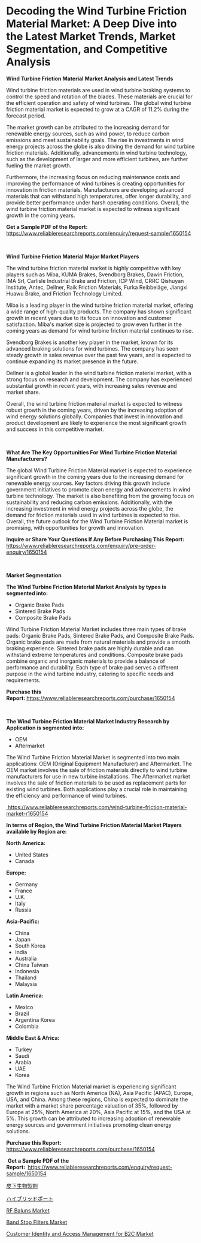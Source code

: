 <p><h1>Decoding the Wind Turbine Friction Material Market: A Deep Dive into the Latest Market Trends, Market Segmentation, and Competitive Analysis</h1></p><p><strong>Wind Turbine Friction Material Market Analysis and Latest Trends</strong></p>
<p><p>Wind turbine friction materials are used in wind turbine braking systems to control the speed and rotation of the blades. These materials are crucial for the efficient operation and safety of wind turbines. The global wind turbine friction material market is expected to grow at a CAGR of 11.2% during the forecast period.</p><p>The market growth can be attributed to the increasing demand for renewable energy sources, such as wind power, to reduce carbon emissions and meet sustainability goals. The rise in investments in wind energy projects across the globe is also driving the demand for wind turbine friction materials. Additionally, advancements in wind turbine technology, such as the development of larger and more efficient turbines, are further fueling the market growth.</p><p>Furthermore, the increasing focus on reducing maintenance costs and improving the performance of wind turbines is creating opportunities for innovation in friction materials. Manufacturers are developing advanced materials that can withstand high temperatures, offer longer durability, and provide better performance under harsh operating conditions. Overall, the wind turbine friction material market is expected to witness significant growth in the coming years.</p></p>
<p><strong>Get a Sample PDF of the Report:&nbsp;</strong> <a href="https://www.reliableresearchreports.com/enquiry/request-sample/1650154">https://www.reliableresearchreports.com/enquiry/request-sample/1650154</a></p>
<p>&nbsp;</p>
<p><strong>Wind Turbine Friction Material Major Market Players</strong></p>
<p><p>The wind turbine friction material market is highly competitive with key players such as Miba, KUMA Brakes, Svendborg Brakes, Dawin Friction, IMA Srl, Carlisle Industrial Brake and Friction, ICP Wind, CRRC Qishuyan Institute, Antec, Dellner, Raik Friction Materials, Furka Reibbeläge, Jiangxi Huawu Brake, and Friction Technology Limited.</p><p>Miba is a leading player in the wind turbine friction material market, offering a wide range of high-quality products. The company has shown significant growth in recent years due to its focus on innovation and customer satisfaction. Miba's market size is projected to grow even further in the coming years as demand for wind turbine friction material continues to rise.</p><p>Svendborg Brakes is another key player in the market, known for its advanced braking solutions for wind turbines. The company has seen steady growth in sales revenue over the past few years, and is expected to continue expanding its market presence in the future.</p><p>Dellner is a global leader in the wind turbine friction material market, with a strong focus on research and development. The company has experienced substantial growth in recent years, with increasing sales revenue and market share.</p><p>Overall, the wind turbine friction material market is expected to witness robust growth in the coming years, driven by the increasing adoption of wind energy solutions globally. Companies that invest in innovation and product development are likely to experience the most significant growth and success in this competitive market.</p></p>
<p>&nbsp;</p>
<p><strong>What Are The Key Opportunities For Wind Turbine Friction Material Manufacturers?</strong></p>
<p><p>The global Wind Turbine Friction Material market is expected to experience significant growth in the coming years due to the increasing demand for renewable energy sources. Key factors driving this growth include government initiatives to promote clean energy and advancements in wind turbine technology. The market is also benefiting from the growing focus on sustainability and reducing carbon emissions. Additionally, with the increasing investment in wind energy projects across the globe, the demand for friction materials used in wind turbines is expected to rise. Overall, the future outlook for the Wind Turbine Friction Material market is promising, with opportunities for growth and innovation.</p></p>
<p><strong>Inquire or Share Your Questions If Any Before Purchasing This Report:</strong> <a href="https://www.reliableresearchreports.com/enquiry/pre-order-enquiry/1650154">https://www.reliableresearchreports.com/enquiry/pre-order-enquiry/1650154</a></p>
<p>&nbsp;</p>
<p><strong>Market Segmentation</strong></p>
<p><strong>The Wind Turbine Friction Material Market Analysis by types is segmented into:</strong></p>
<p><ul><li>Organic Brake Pads</li><li>Sintered Brake Pads</li><li>Composite Brake Pads</li></ul></p>
<p><p>Wind Turbine Friction Material Market includes three main types of brake pads: Organic Brake Pads, Sintered Brake Pads, and Composite Brake Pads. Organic brake pads are made from natural materials and provide a smooth braking experience. Sintered brake pads are highly durable and can withstand extreme temperatures and conditions. Composite brake pads combine organic and inorganic materials to provide a balance of performance and durability. Each type of brake pad serves a different purpose in the wind turbine industry, catering to specific needs and requirements.</p></p>
<p><strong>Purchase this Report:&nbsp;</strong><a href="https://www.reliableresearchreports.com/purchase/1650154">https://www.reliableresearchreports.com/purchase/1650154</a></p>
<p>&nbsp;</p>
<p><strong>The Wind Turbine Friction Material Market Industry Research by Application is segmented into:</strong></p>
<p><ul><li>OEM</li><li>Aftermarket</li></ul></p>
<p><p>The Wind Turbine Friction Material Market is segmented into two main applications: OEM (Original Equipment Manufacturer) and Aftermarket. The OEM market involves the sale of friction materials directly to wind turbine manufacturers for use in new turbine installations. The Aftermarket market involves the sale of friction materials to be used as replacement parts for existing wind turbines. Both applications play a crucial role in maintaining the efficiency and performance of wind turbines.</p></p>
<p><a href="https://www.reliableresearchreports.com/wind-turbine-friction-material-market-r1650154">&nbsp;https://www.reliableresearchreports.com/wind-turbine-friction-material-market-r1650154</a></p>
<p><strong>In terms of Region, the Wind Turbine Friction Material Market Players available by Region are:</strong></p>
<p>
    <p> <strong> North America: </strong>
        <ul>
            <li>United States</li>
            <li>Canada</li>
        </ul>
        </p> 
    <p> <strong> Europe: </strong>
        <ul>
            <li>Germany</li>
            <li>France</li>
            <li>U.K.</li>
            <li>Italy</li>
            <li>Russia</li>
        </ul>
        </p> 
    <p> <strong> Asia-Pacific: </strong>
        <ul>
            <li>China</li>
            <li>Japan</li>
            <li>South Korea</li>
            <li>India</li>
            <li>Australia</li>
            <li>China Taiwan</li>
            <li>Indonesia</li>
            <li>Thailand</li>
            <li>Malaysia</li>
        </ul>
        </p> 
    <p> <strong> Latin America: </strong>
        <ul>
            <li>Mexico</li>
            <li>Brazil</li>
            <li>Argentina Korea</li>
            <li>Colombia</li>
        </ul>
        </p> 
    <p> <strong> Middle East & Africa: </strong>
        <ul>
            <li>Turkey</li>
            <li>Saudi</li>
            <li>Arabia</li>
            <li>UAE</li>
            <li>Korea</li>
        </ul>
    </p>
    </p>
<p><p>The Wind Turbine Friction Material market is experiencing significant growth in regions such as North America (NA), Asia Pacific (APAC), Europe, USA, and China. Among these regions, China is expected to dominate the market with a market share percentage valuation of 35%, followed by Europe at 25%, North America at 20%, Asia Pacific at 15%, and the USA at 5%. This growth can be attributed to increasing adoption of renewable energy sources and government initiatives promoting clean energy solutions.</p></p>
<p><strong>Purchase this Report: </strong><a href="https://www.reliableresearchreports.com/purchase/1650154">https://www.reliableresearchreports.com/purchase/1650154</a></p>
<p>&nbsp;<strong>Get a Sample PDF of the Report:&nbsp;&nbsp;</strong><a href="https://www.reliableresearchreports.com/enquiry/request-sample/1650154">https://www.reliableresearchreports.com/enquiry/request-sample/1650154</a></p>
<p><strong></strong></p>
<p><p><a href="https://github.com/roulaayoub-saad/Market-Research-Report-List-1/blob/main/318117865162.md">皮下生物製剤</a></p><p><a href="https://github.com/schmahlson/Market-Research-Report-List-1/blob/main/156327565163.md">ハイブリッドボート</a></p><p><a href="https://www.linkedin.com/pulse/analyzing-rf-baluns-market-global-industry-perspective-forecast-fa7cf">RF Baluns Market</a></p><p><a href="https://www.linkedin.com/pulse/band-stop-filters-market-size-trends-complete-industry-overview-tmo6e">Band Stop Filters Market</a></p><p><a href="https://github.com/vimar16th/Market-Research-Report-List-4/blob/main/customer-identity-and-access-management-for-b2c-market.md">Customer Identity and Access Management for B2C Market</a></p></p>